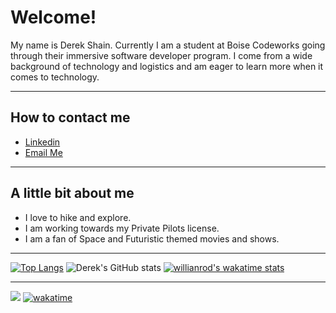 # Welcome! #

My name is Derek Shain. Currently I am a student at Boise Codeworks going through their immersive software developer program. I come from a wide background of technology and logistics and am eager to learn more when it comes to technology. 

---

## How to contact me

* [Linkedin](https://www.linkedin.com/in/derekshain)
* [Email Me](mailto:derek0anthony@gmail.com)
---

## A little bit about me

 * I love to hike and explore.
 * I am working towards my Private Pilots license.
 * I am a fan of Space and Futuristic themed movies and shows. 

---


[![Top Langs](https://github-readme-stats.vercel.app/api/top-langs/?username=derekshain&theme=dark&hide=css,html)](https://github.com/anuraghazra/github-readme-stats)
![Derek's GitHub stats](https://github-readme-stats.vercel.app/api?username=DerekShain&theme=dark&show_icons=true)
[![willianrod's wakatime stats](https://github-readme-stats.vercel.app/api/wakatime?username=7b1c7220-f93b-4525-9855-4df4f2303fe2&theme=dark&layout=compact)](https://github.com/anuraghazra/github-readme-stats)





---

![](https://komarev.com/ghpvc/?username=DerekShain)
[![wakatime](https://wakatime.com/badge/user/7b1c7220-f93b-4525-9855-4df4f2303fe2.svg)](https://wakatime.com/@7b1c7220-f93b-4525-9855-4df4f2303fe2)
